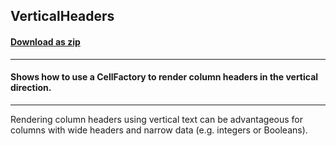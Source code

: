 ## VerticalHeaders
#### [Download as zip](https://grapecity.github.io/DownGit/#/home?url=https://github.com/GrapeCity/ComponentOne-WPF-Samples/tree/master/NET_462/FlexGrid/CS/VerticalHeaders)
____
#### Shows how to use a CellFactory to render column headers in the vertical direction.
____
Rendering column headers using vertical text can be advantageous for columns with
wide headers and narrow data (e.g. integers or Booleans).

